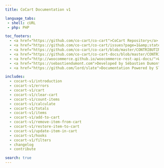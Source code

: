 ```yaml
---
title: CoCart Documentation v1

language_tabs:
 - shell: cURL
 - php: PHP

toc_footers:
  - <a href="https://github.com/co-cart/co-cart">CoCart Repository</a>
  - <a href="https://github.com/co-cart/co-cart/issues?page=1&amp;state=open">CoCart Issues</a>
  - <a href="https://github.com/co-cart/co-cart/blob/master/CONTRIBUTING.md">Contribute to CoCart</a>
  - <a href="https://github.com/co-cart/co-cart-docs/blob/master/CONTRIBUTING.md">Contribute to Documentation</a>
  - <a href="http://woocommerce.github.io/woocommerce-rest-api-docs/">WooCommerce REST API Docs</a>
  - <a href="https://sebastiendumont.com">Developed by Sébastien Dumont</a>
  - <a href="https://github.com/lord/slate">Documentation Powered by Slate</a>

includes:
  - cocart-v1/introduction
  - cocart-v1/errors
  - cocart-v1/cart
  - cocart-v1/clear-cart
  - cocart-v1/count-items
  - cocart-v1/calculate
  - cocart-v1/totals
  - cocart-v1/items
  - cocart-v1/add-to-cart
  - cocart-v1/remove-item-from-cart
  - cocart-v1/restore-item-to-cart
  - cocart-v1/update-item-in-cart
  - cocart-v1/hooks
  - cocart-v1/filters
  - changelog
  - contribute

search: true
---
```

